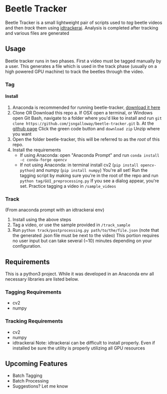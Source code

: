
# Beetle Tracker
Beetle Tracker is a small lightweight pair of scripts used to *tag* beetle videos and then *track* them using [idtrackerai](https://idtrackerai.readthedocs.io/en/latest/). Analysis is completed after tracking and various files are generated

## Usage
Beetle tracker runs in two phases. First a video must be tagged manually by a user. This generates a file which is used in the track phase (usually on a high powered GPU machine) to track the beetles through the video.
### Tag
#### Install
1. Anaconda is recommended for running beetle-tracker, [download it here](https://www.anaconda.com/)
2. Clone OR Download this repo
  a. If OSX open a terminal, or Windows open Git Bash, navigate to a folder where you'd like to install and run `git clone https://github.com/jsngalloway/beetle-tracker.git`
  b.  At the [github page](https://github.com/jsngalloway/beetle-tracker) Click the green code button and `download zip` Unzip where you want
 2. Open the folder beetle-tracker, this will be referred to as the *root* of this repo.
 3. Install the requirements
	 * If using Anaconda: open "Anaconda Prompt" and run `conda install -c conda-forge opencv`
	 * If not using Anaconda: in terminal install cv2 (`pip install opencv-python`) and numpy (`pip install numpy`)
You're all set!
Run the tagging script by making sure you're in the root of the repo and run `python tag/GUI_preprocessing.py` If you see a dialog appear, you're set. Practice tagging a video in `/sample_videos`

### Track
(From anaconda prompt with an idtrackerai env)
1. Install using the above steps
2. Tag a video, or use the sample provided in `/track_sample`
3. Run `python track/postprocessing.py path/to/the/file.json` (note that the generated .json file must be next to the video)
This portion requires no user input but can take several (~10) minutes depending on your configuration.

## Requirements
This is a python3 project. While it was developed in an Anaconda env all necessary libraries are listed below.
### Tagging Requirements
* cv2
* numpy
### Tracking Requirements
* cv2
* numpy
* idtrackerai
Note: idtrackerai can be difficult to install properly. Even if installed be sure the utility is properly utilizing all GPU resources

## Upcoming Features
* Batch Tagging
* Batch Processing
* Suggestions? Let me know
